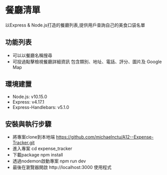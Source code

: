 # 餐廳清單

以Express & Node.js打造的餐廳列表,提供用戶查詢自己的美食口袋名單

## 功能列表
* 可以以餐廳名稱搜尋
* 可投過點擊檢視餐廳詳細資訊 包含類別、地址、電話、評分、圖片及 Google Map

## 環境建置
* Node.js: v10.15.0
* Express: v4.17.1
* Express-Handlebars: v5.1.0

## 安裝與執行步驟
* 將專案clone到本地端 https://github.com/michaelnctu/A12--Expense-Tracker.git
* 進入專案 cd expense_tracker
* 下載package npm install
* 透過nodemon啟動專案 npm run dev
* 最後在瀏覽器開啟  http://localhost:3000 使用程式 
